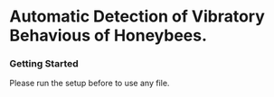 # Automatic Detection of Vibratory Behavious of Honeybees.

### Getting Started
Please run the setup before to use any file.
